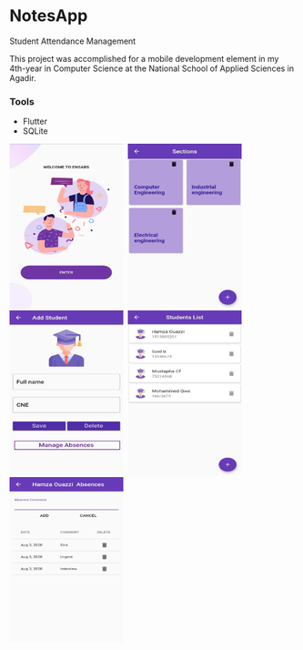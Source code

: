 # NotesApp

Student Attendance Management

This project was accomplished for a mobile development element in my  4th-year in Computer Science at the National School of Applied Sciences in Agadir.

### Tools
- Flutter 
- SQLite




<img src="/assets/screenshots/1.jpg" width="200" height="290">&nbsp; <img src="/assets/screenshots/2.jpg" width="200" height="290">&nbsp;
<img src="/assets/screenshots/3.jpg" width="200" height="290">&nbsp; <img src="/assets/screenshots/4.jpg" width="200" height="290">&nbsp;<img src="/assets/screenshots/5.jpg" width="200" height="290">


